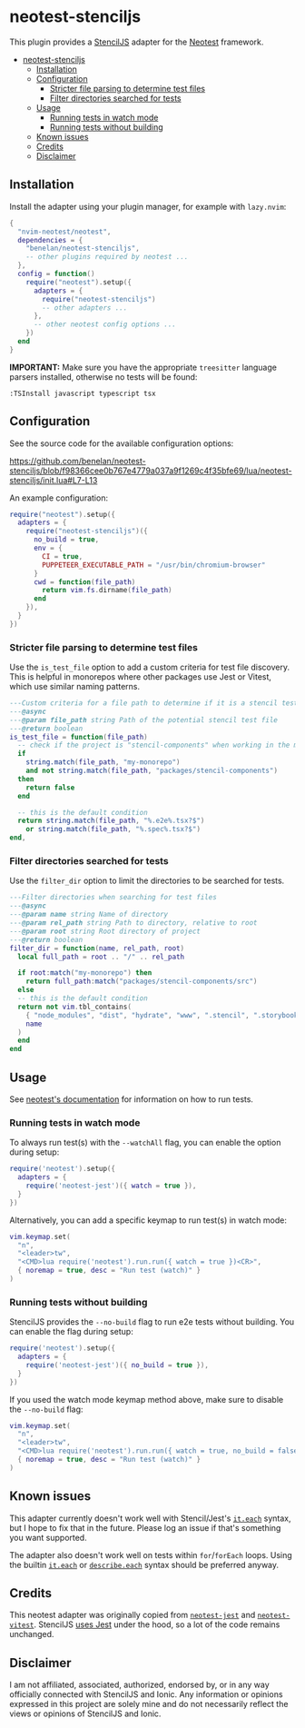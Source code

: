 # neotest-stenciljs

This plugin provides a [StencilJS](https://stenciljs.com) adapter for the
[Neotest](https://github.com/rcarriga/neotest) framework.

<!--toc:start-->

- [neotest-stenciljs](#neotest-stenciljs)
  - [Installation](#installation)
  - [Configuration](#configuration)
    - [Stricter file parsing to determine test files](#stricter-file-parsing-to-determine-test-files)
    - [Filter directories searched for tests](#filter-directories-searched-for-tests)
  - [Usage](#usage)
    - [Running tests in watch mode](#running-tests-in-watch-mode)
    - [Running tests without building](#running-tests-without-building)
  - [Known issues](#known-issues)
  - [Credits](#credits)
  - [Disclaimer](#disclaimer)

<!--toc:end-->

## Installation

Install the adapter using your plugin manager, for example with `lazy.nvim`:

```lua
{
  "nvim-neotest/neotest",
  dependencies = {
    "benelan/neotest-stenciljs",
    -- other plugins required by neotest ...
  },
  config = function()
    require("neotest").setup({
      adapters = {
        require("neotest-stenciljs")
        -- other adapters ...
      },
      -- other neotest config options ...
    })
  end
}
```

**IMPORTANT:** Make sure you have the appropriate `treesitter` language parsers
installed, otherwise no tests will be found:

```vim
:TSInstall javascript typescript tsx
```

## Configuration

See the source code for the available configuration options:

https://github.com/benelan/neotest-stenciljs/blob/f98366cee0b767e4779a037a9f1269c4f35bfe69/lua/neotest-stenciljs/init.lua#L7-L13

An example configuration:

```lua
require("neotest").setup({
  adapters = {
    require("neotest-stenciljs")({
      no_build = true,
      env = {
        CI = true,
        PUPPETEER_EXECUTABLE_PATH = "/usr/bin/chromium-browser"
      }
      cwd = function(file_path)
        return vim.fs.dirname(file_path)
      end
    }),
  }
})
```

### Stricter file parsing to determine test files

Use the `is_test_file` option to add a custom criteria for test file discovery.
This is helpful in monorepos where other packages use Jest or Vitest, which use
similar naming patterns.

```lua
---Custom criteria for a file path to determine if it is a stencil test file
---@async
---@param file_path string Path of the potential stencil test file
---@return boolean
is_test_file = function(file_path)
  -- check if the project is "stencil-components" when working in the monorepo
  if
    string.match(file_path, "my-monorepo")
    and not string.match(file_path, "packages/stencil-components")
  then
    return false
  end

  -- this is the default condition
  return string.match(file_path, "%.e2e%.tsx?$")
    or string.match(file_path, "%.spec%.tsx?$")
end,
```

### Filter directories searched for tests

Use the `filter_dir` option to limit the directories to be searched for tests.

```lua
---Filter directories when searching for test files
---@async
---@param name string Name of directory
---@param rel_path string Path to directory, relative to root
---@param root string Root directory of project
---@return boolean
filter_dir = function(name, rel_path, root)
  local full_path = root .. "/" .. rel_path

  if root:match("my-monorepo") then
    return full_path:match("packages/stencil-components/src")
  else
  -- this is the default condition
  return not vim.tbl_contains(
    { "node_modules", "dist", "hydrate", "www", ".stencil", ".storybook" },
    name
  )
  end
end
```

## Usage

See [neotest's documentation](https://github.com/nvim-neotest/neotest#usage) for
information on how to run tests.

### Running tests in watch mode

To always run test(s) with the `--watchAll` flag, you can enable the option
during setup:

```lua
require('neotest').setup({
  adapters = {
    require('neotest-jest')({ watch = true }),
  }
})
```

Alternatively, you can add a specific keymap to run test(s) in watch mode:

```lua
vim.keymap.set(
  "n",
  "<leader>tw",
  "<CMD>lua require('neotest').run.run({ watch = true })<CR>",
  { noremap = true, desc = "Run test (watch)" }
)
```

### Running tests without building

StencilJS provides the `--no-build` flag to run e2e tests without building. You
can enable the flag during setup:

```lua
require('neotest').setup({
  adapters = {
    require('neotest-jest')({ no_build = true }),
  }
})
```

If you used the watch mode keymap method above, make sure to disable the
`--no-build` flag:

```lua
vim.keymap.set(
  "n",
  "<leader>tw",
  "<CMD>lua require('neotest').run.run({ watch = true, no_build = false })<CR>",
  { noremap = true, desc = "Run test (watch)" }
)
```

## Known issues

This adapter currently doesn't work well with Stencil/Jest's
[`it.each`](https://jestjs.io/docs/api#1-testeachtablename-fn-timeout)
syntax, but I hope to fix that in the future. Please log an issue if that's
something you want supported.

The adapter also doesn't work well on tests within `for`/`forEach` loops. Using
the builtin [`it.each`](https://jestjs.io/docs/api#1-testeachtablename-fn-timeout)
or [`describe.each`](https://jestjs.io/docs/api#describeeachtablename-fn-timeout)
syntax should be preferred anyway.

## Credits

This neotest adapter was originally copied from [`neotest-jest`](https://github.com/nvim-neotest/neotest-jest)
and [`neotest-vitest`](https://github.com/marilari88/neotest-vitest). StencilJS
[uses Jest](https://stenciljs.com/docs/testing-overview) under the hood, so a
lot of the code remains unchanged.

## Disclaimer

I am not affiliated, associated, authorized, endorsed by, or in any way
officially connected with StencilJS and Ionic. Any information or opinions
expressed in this project are solely mine and do not necessarily reflect the
views or opinions of StencilJS and Ionic.
